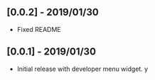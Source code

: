 ## [0.0.2] - 2019/01/30

* Fixed README

## [0.0.1] - 2019/01/30

* Initial release with developer menu widget.
y